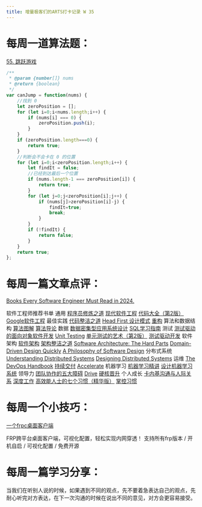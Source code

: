 ```yaml
---
title: 增量极客们的ARTS打卡记录 W 35
---
```


# 每周一道算法题：

[55. 跳跃游戏](https://leetcode.cn/problems/jump-game/)

```js
/**
 * @param {number[]} nums
 * @return {boolean}
 */
var canJump = function(nums) {
    //找到 0
    let zeroPosition = [];
    for (let i=0;i<nums.length;i++) {
        if (nums[i] === 0) {
            zeroPosition.push(i);
        }
    }
    if (zeroPosition.length===0) {
        return true;
    }
    //判断会不会卡在 0 的位置
    for (let i=0;i<zeroPosition.length;i++) {
        let findIt = false;
        //已经到达最后一个位置
        if (nums.length-1 === zeroPosition[i]) {
            return true;
        }
        for (let j=0;j<zeroPosition[i];j++) {
            if (nums[j]>zeroPosition[i]-j) {
                findIt=true;
                break;
            }
        }
        if (!findIt) {
            return false;
        }
    }
    return true;
};
```

# 每周一篇文章点评：

[Books Every Software Engineer Must Read in 2024.](https://newsletter.techworld-with-milan.com/p/learn-things-that-dont-change)

软件工程师推荐书单
通用
[程序员修炼之道](https://book.douban.com/subject/5387402/)
[现代软件工程](https://book.douban.com/subject/36423122/)
[代码大全（第2版）](https://book.douban.com/subject/1477390/)
[Google软件工程](https://book.douban.com/subject/35838155/)
最佳实践
[代码整洁之道](https://book.douban.com/subject/4199741/)
[Head First 设计模式](https://book.douban.com/subject/2243615/)
[重构](https://book.douban.com/subject/1229923/)
算法和数据结构
[算法图解](https://book.douban.com/subject/26979890/)
[算法导论](https://book.douban.com/subject/20432061/)
数据
[数据密集型应用系统设计](https://book.douban.com/subject/30329536/)
[SQL学习指南](https://book.douban.com/subject/4872454/)
测试
[测试驱动的面向对象软件开发](https://book.douban.com/subject/4910582/)
[Unit Testing](https://book.douban.com/subject/34429421/)
[单元测试的艺术（第2版）](https://book.douban.com/subject/25934516/)
[测试驱动开发](https://book.douban.com/subject/1230036/)
软件架构
[软件架构](https://book.douban.com/subject/35487561/)
[架构整洁之道](https://book.douban.com/subject/30333919/)
[Software Architecture: The Hard Parts](https://book.douban.com/subject/35587139/)
[Domain-Driven Design Quickly](https://book.douban.com/subject/2270318/)
[A Philosophy of Software Design](https://book.douban.com/subject/30218046/)
分布式系统
[Understanding Distributed Systems](https://book.douban.com/subject/35618335/)
[Designing Distributed Systems](https://book.douban.com/subject/27050608/)
运维
[The DevOps Handbook](https://book.douban.com/subject/26902196/)
[持续交付](https://book.douban.com/subject/6862062/)
[Accelerate](https://book.douban.com/subject/30192146/)
机器学习
[机器学习精讲](https://book.douban.com/subject/34909775/)
[设计机器学习系统](https://book.douban.com/subject/36103388/)
领导力
[团队协作的五大障碍](https://book.douban.com/subject/4235591/)
[Drive](https://book.douban.com/subject/3885056/)
[硬核晋升](https://book.douban.com/subject/34937467/)
个人成长
[卡内基沟通与人际关系](https://book.douban.com/subject/1083141/)
[深度工作](https://book.douban.com/subject/27056409/)
[高效能人士的七个习惯（精华版）](https://book.douban.com/subject/1048007/)
[掌控习惯](https://book.douban.com/subject/34326931/)

# 每周一个小技巧：

[一个frpc桌面客户端](https://github.com/luckjiawei/frpc-desktop)

FRP跨平台桌面客户端，可视化配置，轻松实现内网穿透！
支持所有frp版本 / 开机自启 / 可视化配置 / 免费开源

# 每周一篇学习分享：

当我们在听别人说的时候，如果遇到不同的观点，先不要着急表达自己的观点，先耐心听完对方表达，在下一次沟通的时候在说出不同的意见，对方会更容易接受。


